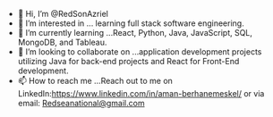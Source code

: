 - 👋 Hi, I’m @RedSonAzriel
- 👀 I’m interested in ... learning full stack software engineering.
- 🌱 I’m currently learning ...React, Python, Java, JavaScript, SQL, MongoDB, and Tableau.
- 💞️ I’m looking to collaborate on ...application development projects utilizing Java for back-end projects and React for Front-End development. 
- 📫 How to reach me ...Reach out to me on LinkedIn:https://www.linkedin.com/in/aman-berhanemeskel/ or via email: Redseanational@gmail.com

<!---
RedSonAzriel/RedSonAzriel is a ✨ special ✨ repository because its `README.md` (this file) appears on your GitHub profile.
You can click the Preview link to take a look at your changes.
--->
